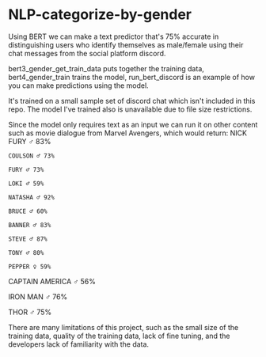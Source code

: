 # NLP-categorize-by-gender

Using BERT we can make a text predictor that's 75% accurate in distinguishing users who identify themselves as male/female using their chat messages from the social platform discord.

bert3_gender_get_train_data puts together the training data, bert4_gender_train trains the model, run_bert_discord is an example of how you can make predictions using the model.

It's trained on a small sample set of discord chat which isn't included in this repo. The model I've trained also is unavailable due to file size restrictions.

Since the model only requires text as an input we can run it on other content such as movie dialogue from Marvel Avengers, which would return:
	NICK FURY ♂ 83%

	COULSON ♂ 73%

	FURY ♂ 73%

	LOKI ♂ 59%

	NATASHA ♂ 92%

	BRUCE ♂ 60%

	BANNER ♂ 83%

	STEVE ♂ 87%

	TONY ♂ 80%

	PEPPER ♀ 59%

CAPTAIN AMERICA ♂ 56%

IRON MAN ♂ 76%

THOR ♂ 75%

There are many limitations of this project, such as the small size of the training data, quality of the training data, lack of fine tuning, and the developers lack of familiarity with the data.

